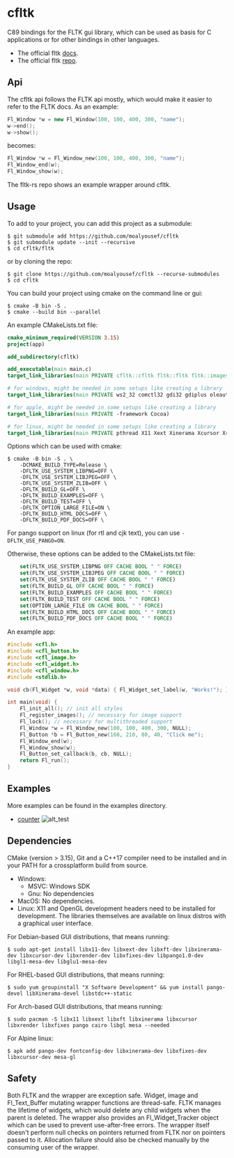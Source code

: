 # cfltk

C89 bindings for the FLTK gui library, which can be used as basis for C applications or for other bindings in other languages.
- The official fltk [docs](https://www.fltk.org/doc-1.4/annotated.html).
- The official fltk [repo](https://github.com/fltk/fltk).

## Api

The cfltk api follows the FLTK api mostly, which would make it easier to refer to the FLTK docs. 
As an example:
```c++
Fl_Window *w = new Fl_Window(100, 100, 400, 300, "name");
w->end();
w->show();
```
becomes:
```c
Fl_Window *w = Fl_Window_new(100, 100, 400, 300, "name");
Fl_Window_end(w);
Fl_Window_show(w);
```
The fltk-rs repo shows an example wrapper around cfltk.

## Usage

To add to your project, you can add this project as a submodule:
```
$ git submodule add https://github.com/moalyousef/cfltk
$ git submodule update --init --recursive
$ cd cfltk/fltk
```
or by cloning the repo:
```
$ git clone https://github.com/moalyousef/cfltk --recurse-submodules
$ cd cfltk
```

You can build your project using cmake on the command line or gui:
```
$ cmake -B bin -S .
$ cmake --build bin --parallel
```

An example CMakeLists.txt file:
```cmake
cmake_minimum_required(VERSION 3.15)
project(app)

add_subdirectory(cfltk)

add_executable(main main.c)
target_link_libraries(main PRIVATE cfltk::cfltk fltk::fltk fltk::images fltk::png fltk::z) # as needed

# for windows, might be needed in some setups like creating a library
target_link_libraries(main PRIVATE ws2_32 comctl32 gdi32 gdiplus oleaut32 ole32 uuid shell32 advapi32 comdlg32 winspool user32 kernel32 odbc32)

# for apple, might be needed in some setups like creating a library
target_link_libraries(main PRIVATE -framework Cocoa)

# for linux, might be needed in some setups like creating a library
target_link_libraries(main PRIVATE pthread X11 Xext Xinerama Xcursor Xrender Xfixes Xft fontconfig pango-1.0 pangoxft-1.0 gobject-2.0 cairo pangocairo-1.0)
```

Options which can be used with cmake:
```
$ cmake -B bin -S . \
    -DCMAKE_BUILD_TYPE=Release \
    -DFLTK_USE_SYSTEM_LIBPNG=OFF \
    -DFLTK_USE_SYSTEM_LIBJPEG=OFF \
    -DFLTK_USE_SYSTEM_ZLIB=OFF \
    -DFLTK_BUILD_GL=OFF \
    -DFLTK_BUILD_EXAMPLES=OFF \
    -DFLTK_BUILD_TEST=OFF \
    -DFLTK_OPTION_LARGE_FILE=ON \
    -DFLTK_BUILD_HTML_DOCS=OFF \
    -DFLTK_BUILD_PDF_DOCS=OFF \
```
For pango support on linux (for rtl and cjk text), you can use `-DFLTK_USE_PANGO=ON`.

Otherwise, these options can be added to the CMakeLists.txt file:
```cmake
    set(FLTK_USE_SYSTEM_LIBPNG OFF CACHE BOOL " " FORCE)
    set(FLTK_USE_SYSTEM_LIBJPEG OFF CACHE BOOL " " FORCE)
    set(FLTK_USE_SYSTEM_ZLIB OFF CACHE BOOL " " FORCE)
    set(FLTK_BUILD_GL OFF CACHE BOOL " " FORCE)
    set(FLTK_BUILD_EXAMPLES OFF CACHE BOOL " " FORCE)
    set(FLTK_BUILD_TEST OFF CACHE BOOL " " FORCE)
    set(OPTION_LARGE_FILE ON CACHE BOOL " " FORCE)
    set(FLTK_BUILD_HTML_DOCS OFF CACHE BOOL " " FORCE)
    set(FLTK_BUILD_PDF_DOCS OFF CACHE BOOL " " FORCE)
```

An example app:
```c
#include <cfl.h>
#include <cfl_button.h>
#include <cfl_image.h>
#include <cfl_widget.h>
#include <cfl_window.h>
#include <stdlib.h>

void cb(Fl_Widget *w, void *data) { Fl_Widget_set_label(w, "Works!"); }

int main(void) {
    Fl_init_all(); // init all styles
    Fl_register_images(); // necessary for image support
    Fl_lock(); // necessary for multithreaded support
    Fl_Window *w = Fl_Window_new(100, 100, 400, 300, NULL);
    Fl_Button *b = Fl_Button_new(160, 210, 80, 40, "Click me");
    Fl_Window_end(w);
    Fl_Window_show(w);
    Fl_Button_set_callback(b, cb, NULL);
    return Fl_run();
}
```

## Examples
More examples can be found in the examples directory.

- [counter](examples/counter.c) 
![alt_test](examples/flutter_like.jpg)

## Dependencies

CMake (version > 3.15), Git and a C++17 compiler need to be installed and in your PATH for a crossplatform build from source.

- Windows: 
    - MSVC: Windows SDK
    - Gnu: No dependencies
- MacOS: No dependencies.
- Linux: X11 and OpenGL development headers need to be installed for development. The libraries themselves are available on linux distros with a graphical user interface.

For Debian-based GUI distributions, that means running:
```
$ sudo apt-get install libx11-dev libxext-dev libxft-dev libxinerama-dev libxcursor-dev libxrender-dev libxfixes-dev libpango1.0-dev libgl1-mesa-dev libglu1-mesa-dev
```
For RHEL-based GUI distributions, that means running:
```
$ sudo yum groupinstall "X Software Development" && yum install pango-devel libXinerama-devel libstdc++-static
```
For Arch-based GUI distributions, that means running:
```
$ sudo pacman -S libx11 libxext libxft libxinerama libxcursor libxrender libxfixes pango cairo libgl mesa --needed
```
For Alpine linux:
```
$ apk add pango-dev fontconfig-dev libxinerama-dev libxfixes-dev libxcursor-dev mesa-gl
```

## Safety

Both FLTK and the wrapper are exception safe. Widget, image and Fl_Text_Buffer mutating wrapper functions are thread-safe. FLTK manages the lifetime of widgets, which would delete any child widgets when the parent is deleted. The wrapper also provides an Fl_Widget_Tracker object which can be used to prevent use-after-free errors. 
The wrapper itself doesn't perform null checks on pointers returned from FLTK nor on pointers passed to it. Allocation failure should also be checked manually by the consuming user of the wrapper.  

